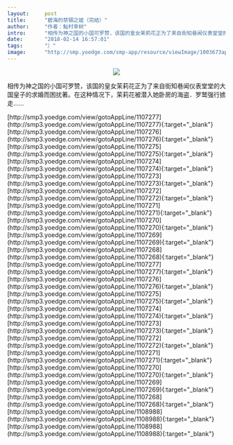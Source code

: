 ```yaml
---
layout:     post
title:      "碧海的禁锢之姬（完结）"
author:     "作者：鮎村幸树"
intro:      "相传为神之国的小国可罗赞，该国的皇女茉莉花正为了来自街知巷闻仪表堂堂的大国皇子的求婚而困扰著。在这种情况下，茉莉花被潜入她卧房的海盗．罗鹫强行掳走……"
date:       "2018-02-14 16:57:01"
tags:       "）"
image:      "http://smp.yoedge.com/smp-app/resource/viewImage/1003673appline.png"
---
```

<div style="text-align: center">
<p><img src="http://smp.yoedge.com/smp-app/resource/viewImage/1003673appline.png"/></p>
</div>
<p class="post-meta">
<span>相传为神之国的小国可罗赞，该国的皇女茉莉花正为了来自街知巷闻仪表堂堂的大国皇子的求婚而困扰著。在这种情况下，茉莉花被潜入她卧房的海盗．罗鹫强行掳走……</span>
</p>
[http://smp3.yoedge.com/view/gotoAppLine/1107277](http://smp3.yoedge.com/view/gotoAppLine/1107277){:target="_blank"}
[http://smp3.yoedge.com/view/gotoAppLine/1107276](http://smp3.yoedge.com/view/gotoAppLine/1107276){:target="_blank"}
[http://smp3.yoedge.com/view/gotoAppLine/1107275](http://smp3.yoedge.com/view/gotoAppLine/1107275){:target="_blank"}
[http://smp3.yoedge.com/view/gotoAppLine/1107274](http://smp3.yoedge.com/view/gotoAppLine/1107274){:target="_blank"}
[http://smp3.yoedge.com/view/gotoAppLine/1107273](http://smp3.yoedge.com/view/gotoAppLine/1107273){:target="_blank"}
[http://smp3.yoedge.com/view/gotoAppLine/1107272](http://smp3.yoedge.com/view/gotoAppLine/1107272){:target="_blank"}
[http://smp3.yoedge.com/view/gotoAppLine/1107271](http://smp3.yoedge.com/view/gotoAppLine/1107271){:target="_blank"}
[http://smp3.yoedge.com/view/gotoAppLine/1107270](http://smp3.yoedge.com/view/gotoAppLine/1107270){:target="_blank"}
[http://smp3.yoedge.com/view/gotoAppLine/1107269](http://smp3.yoedge.com/view/gotoAppLine/1107269){:target="_blank"}
[http://smp3.yoedge.com/view/gotoAppLine/1107268](http://smp3.yoedge.com/view/gotoAppLine/1107268){:target="_blank"}
[http://smp3.yoedge.com/view/gotoAppLine/1107277](http://smp3.yoedge.com/view/gotoAppLine/1107277){:target="_blank"}
[http://smp3.yoedge.com/view/gotoAppLine/1107276](http://smp3.yoedge.com/view/gotoAppLine/1107276){:target="_blank"}
[http://smp3.yoedge.com/view/gotoAppLine/1107275](http://smp3.yoedge.com/view/gotoAppLine/1107275){:target="_blank"}
[http://smp3.yoedge.com/view/gotoAppLine/1107274](http://smp3.yoedge.com/view/gotoAppLine/1107274){:target="_blank"}
[http://smp3.yoedge.com/view/gotoAppLine/1107273](http://smp3.yoedge.com/view/gotoAppLine/1107273){:target="_blank"}
[http://smp3.yoedge.com/view/gotoAppLine/1107272](http://smp3.yoedge.com/view/gotoAppLine/1107272){:target="_blank"}
[http://smp3.yoedge.com/view/gotoAppLine/1107271](http://smp3.yoedge.com/view/gotoAppLine/1107271){:target="_blank"}
[http://smp3.yoedge.com/view/gotoAppLine/1107270](http://smp3.yoedge.com/view/gotoAppLine/1107270){:target="_blank"}
[http://smp3.yoedge.com/view/gotoAppLine/1107269](http://smp3.yoedge.com/view/gotoAppLine/1107269){:target="_blank"}
[http://smp3.yoedge.com/view/gotoAppLine/1107268](http://smp3.yoedge.com/view/gotoAppLine/1107268){:target="_blank"}
[http://smp3.yoedge.com/view/gotoAppLine/1108988](http://smp3.yoedge.com/view/gotoAppLine/1108988){:target="_blank"}
[http://smp3.yoedge.com/view/gotoAppLine/1108988](http://smp3.yoedge.com/view/gotoAppLine/1108988){:target="_blank"}


